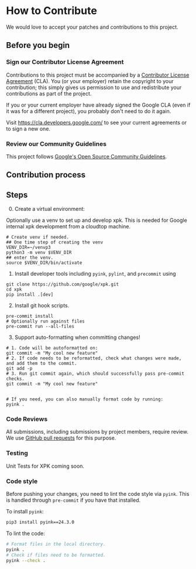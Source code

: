 # How to Contribute

We would love to accept your patches and contributions to this project.

## Before you begin

### Sign our Contributor License Agreement

Contributions to this project must be accompanied by a
[Contributor License Agreement](https://cla.developers.google.com/about) (CLA).
You (or your employer) retain the copyright to your contribution; this simply
gives us permission to use and redistribute your contributions as part of the
project.

If you or your current employer have already signed the Google CLA (even if it
was for a different project), you probably don't need to do it again.

Visit <https://cla.developers.google.com/> to see your current agreements or to
sign a new one.

### Review our Community Guidelines

This project follows [Google's Open Source Community
Guidelines](https://opensource.google/conduct/).

## Contribution process

## Steps

0. <Optionally needed> Create a virtual environment:

Optionally use a venv to set up and develop xpk. This is needed for Google
internal xpk development from a cloudtop machine.

```shell
# Create venv if needed.
## One time step of creating the venv
VENV_DIR=~/venvp3
python3 -m venv $VENV_DIR
## enter the venv.
source $VENV_DIR/bin/activate
```

1. Install developer tools including `pyink`, `pylint`, and `precommit` using

```shell
git clone https://github.com/google/xpk.git
cd xpk
pip install .[dev]
```

2. Install git hook scripts.
```shell
pre-commit install
# Optionally run against files
pre-commit run --all-files
```

3. Support auto-formatting when committing changes!
```shell
# 1. Code will be autoformatted on:
git commit -m "My cool new feature"
# 2. If code needs to be reformatted, check what changes were made, and add them to the commit.
git add -p
# 3. Run git commit again, which should successfully pass pre-commit checks.
git commit -m "My cool new feature"


# If you need, you can also manually format code by running:
pyink .
```

### Code Reviews

All submissions, including submissions by project members, require review. We
use [GitHub pull requests](https://docs.github.com/articles/about-pull-requests)
for this purpose.

### Testing
Unit Tests for XPK coming soon.

### Code style
Before pushing your changes, you need to lint the code style via `pyink`. This
is handled through `pre-commit` if you have that installed.

To install `pyink`:

```sh
pip3 install pyink==24.3.0
```

To lint the code:

```sh
# Format files in the local directory.
pyink .
# Check if files need to be formatted.
pyink --check .
```
